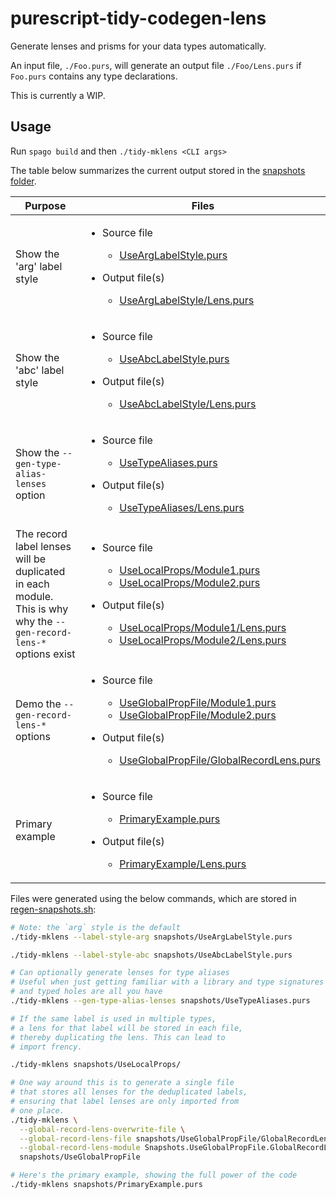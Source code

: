 # purescript-tidy-codegen-lens

Generate lenses and prisms for your data types automatically.

An input file, `./Foo.purs`, will generate an output file `./Foo/Lens.purs` if `Foo.purs` contains any type declarations.

This is currently a WIP.

## Usage

Run `spago build` and then `./tidy-mklens <CLI args>`

The table below summarizes the current output stored in the [snapshots folder](./snapshots).

| Purpose | Files |
| - | - |
| Show the 'arg' label style | <ul><li><p>Source file</p><ul><li>[UseArgLabelStyle.purs](./snapshots/UseArgLabelStyle.purs)</li></ul></li><li><p>Output file(s)</p><ul><li>[UseArgLabelStyle/Lens.purs](./snapshots/UseArgLabelStyle/Lens.purs)</li></ul></li></ul> |
| Show the 'abc' label style | <ul><li><p>Source file</p><ul><li>[UseAbcLabelStyle.purs](./snapshots/UseAbcLabelStyle.purs)</li></ul></li><li><p>Output file(s)</p><ul><li>[UseAbcLabelStyle/Lens.purs](./snapshots/UseAbcLabelStyle/Lens.purs)</li></ul></li></ul> |
| Show the `--gen-type-alias-lenses` option | <ul><li><p>Source file</p><ul><li>[UseTypeAliases.purs](./snapshots/UseTypeAliases.purs)</li></ul></li><li><p>Output file(s)</p><ul><li>[UseTypeAliases/Lens.purs](./snapshots/UseTypeAliases/Lens.purs)</li></ul></li></ul> |
| The record label lenses will be duplicated in each module. This is why why the `--gen-record-lens-*` options exist | <ul><li><p>Source file</p><ul><li>[UseLocalProps/Module1.purs](./snapshots/UseLocalProps/Module1.purs)</li><li>[UseLocalProps/Module2.purs](./snapshots/UseLocalProps/Module2.purs)</li></ul></li><li><p>Output file(s)</p><ul><li>[UseLocalProps/Module1/Lens.purs](./snapshots/UseLocalProps/Module1/Lens.purs)</li><li>[UseLocalProps/Module2/Lens.purs](./snapshots/UseLocalProps/Module2/Lens.purs)</li></ul></li></ul> |
| Demo the `--gen-record-lens-*` options | <ul><li><p>Source file</p><ul><li>[UseGlobalPropFile/Module1.purs](./snapshots/UseGlobalPropFile/Module1.purs)</li><li>[UseGlobalPropFile/Module2.purs](./snapshots/UseGlobalPropFile/Module2.purs)</li></ul></li><li><p>Output file(s)</p><ul><li>[UseGlobalPropFile/GlobalRecordLens.purs](./snapshots/UseGlobalPropFile/GlobalRecordLens.purs)</li></ul></li></ul> |
| Primary example | <ul><li><p>Source file</p><ul><li>[PrimaryExample.purs](./snapshots/PrimaryExample.purs)</li></ul></li><li><p>Output file(s)</p><ul><li>[PrimaryExample/Lens.purs](./snapshots/PrimaryExample/Lens.purs)</li></ul></li></ul> |

Files were generated using the below commands, which are stored in [regen-snapshots.sh](./regen-snapshots.sh):

```bash
# Note: the `arg` style is the default
./tidy-mklens --label-style-arg snapshots/UseArgLabelStyle.purs

./tidy-mklens --label-style-abc snapshots/UseAbcLabelStyle.purs

# Can optionally generate lenses for type aliases
# Useful when just getting familiar with a library and type signatures
# and typed holes are all you have
./tidy-mklens --gen-type-alias-lenses snapshots/UseTypeAliases.purs

# If the same label is used in multiple types,
# a lens for that label will be stored in each file,
# thereby duplicating the lens. This can lead to
# import frency.

./tidy-mklens snapshots/UseLocalProps/

# One way around this is to generate a single file
# that stores all lenses for the deduplicated labels,
# ensuring that label lenses are only imported from
# one place.
./tidy-mklens \
  --global-record-lens-overwrite-file \
  --global-record-lens-file snapshots/UseGlobalPropFile/GlobalRecordLens.purs \
  --global-record-lens-module Snapshots.UseGlobalPropFile.GlobalRecordLens \
  snapshots/UseGlobalPropFile

# Here's the primary example, showing the full power of the code
./tidy-mklens snapshots/PrimaryExample.purs
```
